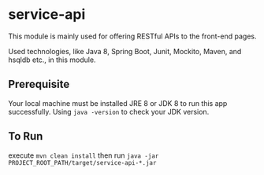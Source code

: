 # service-api
This module is mainly used for offering RESTful APIs to the front-end pages.

Used technologies, like Java 8, Spring Boot, Junit, Mockito, Maven, and hsqldb etc., in this module.


## Prerequisite
Your local machine must be installed JRE 8 or JDK 8 to run this app successfully.
Using `java -version` to check your JDK version.


## To Run

execute `mvn clean install` then run `java -jar PROJECT_ROOT_PATH/target/service-api-*.jar`